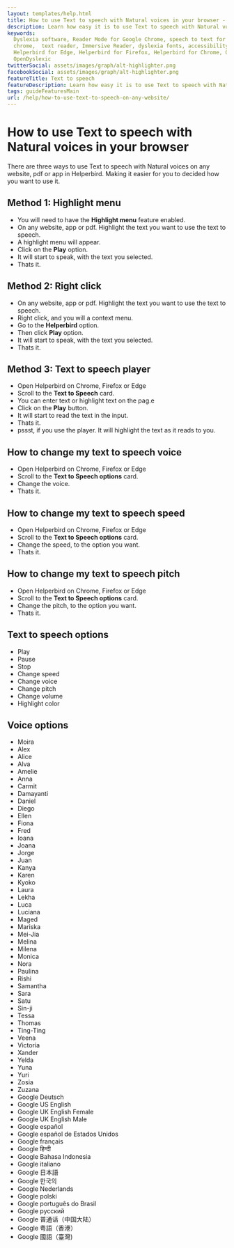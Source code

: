 ```yaml
---
layout: templates/help.html
title: How to use Text to speech with Natural voices in your browser - Helperbird
description: Learn how easy it is to use Text to speech with Natural voices on any website, pdf or app.
keywords:
  Dyslexia software, Reader Mode for Google Chrome, speech to text for chrome, Text to speech for
  chrome,  text reader, Immersive Reader, dyslexia fonts, accessibility software, dyslexia software,
  Helperbird for Edge, Helperbird for Firefox, Helperbird for Chrome, Opendyslexic for Chrome,
  OpenDyslexic
twitterSocial: assets/images/graph/alt-highlighter.png
facebookSocial: assets/images/graph/alt-highlighter.png
featureTitle: Text to speech
featureDescription: Learn how easy it is to use Text to speech with Natural voices on any website, pdf or app.
tags: guideFeaturesMain
url: /help/how-to-use-text-to-speech-on-any-website/
---
```



# How to use Text to speech with Natural voices in your browser

There are three ways to use Text to speech with Natural voices on any website, pdf or app in Helperbird. Making it easier for you to decided how you want to use it.


## Method 1: Highlight menu

- You will need to have the **Highlight menu** feature enabled.
- On any website, app or pdf. Highlight the text you want to use the text to speech.
- A highlight menu will appear.
- Click on the **Play** option.
- It will start to speak, with the text you selected.
- Thats it.

## Method 2: Right click

- On any website, app or pdf. Highlight the text you want to use the text to speech.
- Right click, and you will a context menu.
- Go to the **Helperbird** option.
- Then click **Play** option.
- It will start to speak, with the text you selected.
- Thats it.




## Method 3: Text to speech player
- Open Helperbird on Chrome, Firefox or Edge
- Scroll to the **Text to Speech** card.
- You can enter text or highlight text on the pag.e
- Click on the **Play** button.
- It will start to read the text in the input.
- Thats it.
- pssst, if you use the player. It will highlight the text as it reads to you.


## How to change my text to speech voice

- Open Helperbird on Chrome, Firefox or Edge
- Scroll to the **Text to Speech options** card.
- Change the voice.
- Thats it.

## How to change my text to speech speed

- Open Helperbird on Chrome, Firefox or Edge
- Scroll to the **Text to Speech options** card.
- Change the speed, to the option you want.
- Thats it.

## How to change my text to speech pitch

- Open Helperbird on Chrome, Firefox or Edge
- Scroll to the **Text to Speech options** card.
- Change the pitch, to the option you want.
- Thats it.


## Text to speech options
- Play
- Pause
- Stop
- Change speed
- Change voice
- Change pitch
- Change volume
- Highlight color

## Voice options

 - Moira
 - Alex
 - Alice
 - Alva
 - Amelie
 - Anna
 - Carmit
 - Damayanti
 - Daniel
 - Diego
 - Ellen
 - Fiona
 - Fred
 - Ioana
 - Joana
 - Jorge
 - Juan
 - Kanya
 - Karen
 - Kyoko
 - Laura
 - Lekha
 - Luca
 - Luciana
 - Maged
 - Mariska
 - Mei-Jia
 - Melina
 - Milena
 - Monica
 - Nora
 - Paulina
 - Rishi
 - Samantha
 - Sara
 - Satu
 - Sin-ji
 - Tessa
 - Thomas
 - Ting-Ting
 - Veena
 - Victoria
 - Xander
 - Yelda
 - Yuna
 - Yuri
 - Zosia
 - Zuzana
 - Google Deutsch
 - Google US English
 - Google UK English Female
 - Google UK English Male
 - Google español
 - Google español de Estados Unidos
 - Google français
 - Google हिन्दी
 - Google Bahasa Indonesia
 - Google italiano
 - Google 日本語
 - Google 한국의
 - Google Nederlands
 - Google polski
 - Google português do Brasil
 - Google русский
 - Google 普通话（中国大陆）
 - Google 粤語（香港）
 - Google 國語（臺灣)